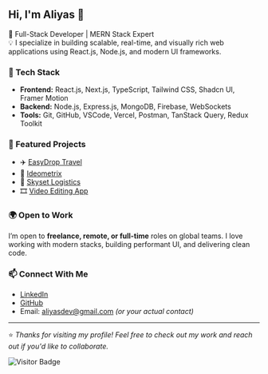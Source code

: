 ## Hi, I'm Aliyas 👋

🚀 Full-Stack Developer | MERN Stack Expert  
💡 I specialize in building scalable, real-time, and visually rich web applications using React.js, Node.js, and modern UI frameworks.

### 🔧 Tech Stack
- **Frontend:** React.js, Next.js, TypeScript, Tailwind CSS, Shadcn UI, Framer Motion
- **Backend:** Node.js, Express.js, MongoDB, Firebase, WebSockets
- **Tools:** Git, GitHub, VSCode, Vercel, Postman, TanStack Query, Redux Toolkit

### 📌 Featured Projects
- ✈️ [EasyDrop Travel](https://easydroptravel.com)
- 🧠 [Ideometrix](https://ideometrix.com)
- 🔧 [Skyset Logistics](https://skysetlogistics.com)
- 🎞️ [Video Editing App](https://editingwebsite.vercel.app)

### 🌍 Open to Work
I’m open to **freelance, remote, or full-time** roles on global teams. I love working with modern stacks, building performant UI, and delivering clean code.

### 📫 Connect With Me
- [LinkedIn](https://www.linkedin.com/in/aliyas-muhammad/)
- [GitHub](https://github.com/aliyasmuhammad12)
- Email: aliyasdev@gmail.com *(or your actual contact)*

---
⭐️ *Thanks for visiting my profile! Feel free to check out my work and reach out if you'd like to collaborate.*

![Visitor Badge](https://komarev.com/ghpvc/?username=aliyasmuhammad12&style=flat-square&color=blue)


